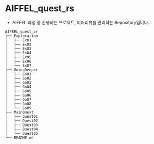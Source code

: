 # AIFFEL_quest_rs

* AIFFEL 과정 중 진행하는 프로젝트, 피어리뷰를 관리하는 Repository입니다.
```
AIFERL_quest_cr
├── Exploration
│   ├── Ex01
│   ├── Ex02
│   ├── Ex03
│   ├── Ex04
│   ├── Ex05
│   ├── Ex06
│   └── Ex07
├── GoingDeeper
│   ├── Go01
│   ├── Go02
│   ├── Go03
│   ├── Go04
│   ├── Go05
│   ├── Go06
│   ├── Go07
│   ├── Go08
│   └── Go09
├── MainQuest
│   ├── Quest01
│   ├── Quest02
│   ├── Quest03
│   ├── Quest04
│   └── Quest05
└── README.md
```